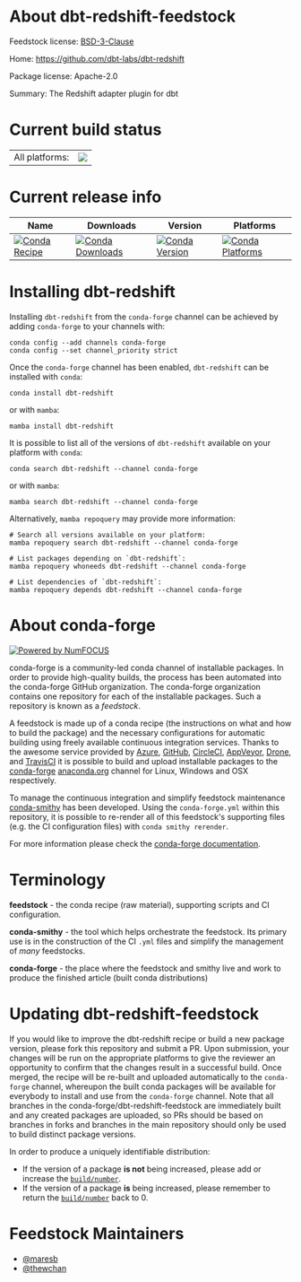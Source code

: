 About dbt-redshift-feedstock
============================

Feedstock license: [BSD-3-Clause](https://github.com/conda-forge/dbt-redshift-feedstock/blob/main/LICENSE.txt)

Home: https://github.com/dbt-labs/dbt-redshift

Package license: Apache-2.0

Summary: The Redshift adapter plugin for dbt

Current build status
====================


<table><tr><td>All platforms:</td>
    <td>
      <a href="https://dev.azure.com/conda-forge/feedstock-builds/_build/latest?definitionId=16767&branchName=main">
        <img src="https://dev.azure.com/conda-forge/feedstock-builds/_apis/build/status/dbt-redshift-feedstock?branchName=main">
      </a>
    </td>
  </tr>
</table>

Current release info
====================

| Name | Downloads | Version | Platforms |
| --- | --- | --- | --- |
| [![Conda Recipe](https://img.shields.io/badge/recipe-dbt--redshift-green.svg)](https://anaconda.org/conda-forge/dbt-redshift) | [![Conda Downloads](https://img.shields.io/conda/dn/conda-forge/dbt-redshift.svg)](https://anaconda.org/conda-forge/dbt-redshift) | [![Conda Version](https://img.shields.io/conda/vn/conda-forge/dbt-redshift.svg)](https://anaconda.org/conda-forge/dbt-redshift) | [![Conda Platforms](https://img.shields.io/conda/pn/conda-forge/dbt-redshift.svg)](https://anaconda.org/conda-forge/dbt-redshift) |

Installing dbt-redshift
=======================

Installing `dbt-redshift` from the `conda-forge` channel can be achieved by adding `conda-forge` to your channels with:

```
conda config --add channels conda-forge
conda config --set channel_priority strict
```

Once the `conda-forge` channel has been enabled, `dbt-redshift` can be installed with `conda`:

```
conda install dbt-redshift
```

or with `mamba`:

```
mamba install dbt-redshift
```

It is possible to list all of the versions of `dbt-redshift` available on your platform with `conda`:

```
conda search dbt-redshift --channel conda-forge
```

or with `mamba`:

```
mamba search dbt-redshift --channel conda-forge
```

Alternatively, `mamba repoquery` may provide more information:

```
# Search all versions available on your platform:
mamba repoquery search dbt-redshift --channel conda-forge

# List packages depending on `dbt-redshift`:
mamba repoquery whoneeds dbt-redshift --channel conda-forge

# List dependencies of `dbt-redshift`:
mamba repoquery depends dbt-redshift --channel conda-forge
```


About conda-forge
=================

[![Powered by
NumFOCUS](https://img.shields.io/badge/powered%20by-NumFOCUS-orange.svg?style=flat&colorA=E1523D&colorB=007D8A)](https://numfocus.org)

conda-forge is a community-led conda channel of installable packages.
In order to provide high-quality builds, the process has been automated into the
conda-forge GitHub organization. The conda-forge organization contains one repository
for each of the installable packages. Such a repository is known as a *feedstock*.

A feedstock is made up of a conda recipe (the instructions on what and how to build
the package) and the necessary configurations for automatic building using freely
available continuous integration services. Thanks to the awesome service provided by
[Azure](https://azure.microsoft.com/en-us/services/devops/), [GitHub](https://github.com/),
[CircleCI](https://circleci.com/), [AppVeyor](https://www.appveyor.com/),
[Drone](https://cloud.drone.io/welcome), and [TravisCI](https://travis-ci.com/)
it is possible to build and upload installable packages to the
[conda-forge](https://anaconda.org/conda-forge) [anaconda.org](https://anaconda.org/)
channel for Linux, Windows and OSX respectively.

To manage the continuous integration and simplify feedstock maintenance
[conda-smithy](https://github.com/conda-forge/conda-smithy) has been developed.
Using the ``conda-forge.yml`` within this repository, it is possible to re-render all of
this feedstock's supporting files (e.g. the CI configuration files) with ``conda smithy rerender``.

For more information please check the [conda-forge documentation](https://conda-forge.org/docs/).

Terminology
===========

**feedstock** - the conda recipe (raw material), supporting scripts and CI configuration.

**conda-smithy** - the tool which helps orchestrate the feedstock.
                   Its primary use is in the construction of the CI ``.yml`` files
                   and simplify the management of *many* feedstocks.

**conda-forge** - the place where the feedstock and smithy live and work to
                  produce the finished article (built conda distributions)


Updating dbt-redshift-feedstock
===============================

If you would like to improve the dbt-redshift recipe or build a new
package version, please fork this repository and submit a PR. Upon submission,
your changes will be run on the appropriate platforms to give the reviewer an
opportunity to confirm that the changes result in a successful build. Once
merged, the recipe will be re-built and uploaded automatically to the
`conda-forge` channel, whereupon the built conda packages will be available for
everybody to install and use from the `conda-forge` channel.
Note that all branches in the conda-forge/dbt-redshift-feedstock are
immediately built and any created packages are uploaded, so PRs should be based
on branches in forks and branches in the main repository should only be used to
build distinct package versions.

In order to produce a uniquely identifiable distribution:
 * If the version of a package **is not** being increased, please add or increase
   the [``build/number``](https://docs.conda.io/projects/conda-build/en/latest/resources/define-metadata.html#build-number-and-string).
 * If the version of a package **is** being increased, please remember to return
   the [``build/number``](https://docs.conda.io/projects/conda-build/en/latest/resources/define-metadata.html#build-number-and-string)
   back to 0.

Feedstock Maintainers
=====================

* [@maresb](https://github.com/maresb/)
* [@thewchan](https://github.com/thewchan/)

